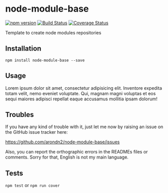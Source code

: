 node-module-base
===============

[![npm version](https://badge.fury.io/js/node-module-base.svg)](https://badge.fury.io/js/node-module-base) [![Build Status](https://travis-ci.org/arondn2/node-module-base.svg?branch=master)](https://travis-ci.org/arondn2/node-module-base)
[![Coverage Status](https://coveralls.io/repos/github/arondn2/node-module-base/badge.svg?branch=master)](https://coveralls.io/github/arondn2/node-module-base?branch=master)

Template to create node modules repositories

## Installation

`npm install node-module-base --save`

## Usage

Lorem ipsum dolor sit amet, consectetur adipisicing elit. Inventore expedita totam velit, nemo eveniet voluptate. Qui, magnam magni voluptas et eos sequi maiores adipisci repellat eaque accusamus mollitia ipsam dolorum!

## Troubles

If you have any kind of trouble with it, just let me now by raising an issue on the GitHub issue tracker here:

https://github.com/arondn2/node-module-base/issues

Also, you can report the orthographic errors in the READMEs files or comments. Sorry for that, English is not my main language.

## Tests

`npm test` or `npm run cover`
